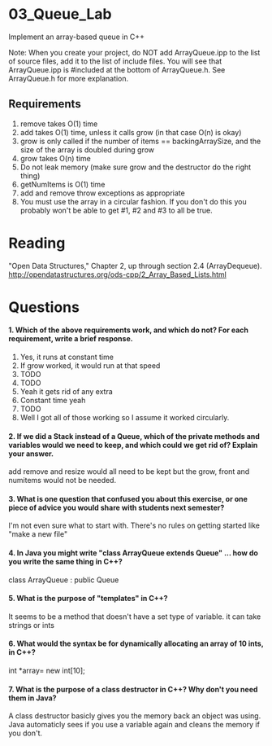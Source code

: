 03_Queue_Lab
============

Implement an array-based queue in C++

Note: When you create your project, do NOT add ArrayQueue.ipp to the list of source files, add it to the list of include files. You will see that ArrayQueue.ipp is #included at the bottom of ArrayQueue.h. See ArrayQueue.h for more explanation.

Requirements
------------

1. remove takes O(1) time
2. add takes O(1) time, unless it calls grow (in that case O(n) is okay)
3. grow is only called if the number of items == backingArraySize, and the size of the array is doubled during grow
4. grow takes O(n) time
5. Do not leak memory (make sure grow and the destructor do the right thing)
6. getNumItems is O(1) time
7. add and remove throw exceptions as appropriate
8. You must use the array in a circular fashion. If you don't do this you probably won't be able to get #1, #2 and #3 to all be true.

Reading
=======
"Open Data Structures," Chapter 2, up through section 2.4 (ArrayDequeue). http://opendatastructures.org/ods-cpp/2_Array_Based_Lists.html

Questions
=========

#### 1. Which of the above requirements work, and which do not? For each requirement, write a brief response.

1. Yes, it runs at constant time
2. If grow worked, it would run at that speed
3. TODO
4. TODO
5. Yeah it gets rid of any extra 
6. Constant time yeah
7. TODO
8. Well I got all of those working so I assume it worked circularly.

#### 2. If we did a Stack instead of a Queue, which of the private methods and variables would we need to keep, and which could we get rid of? Explain your answer.
add remove and resize would all need to be kept but the grow, front and numitems would not be needed.
#### 3. What is one question that confused you about this exercise, or one piece of advice you would share with students next semester?
I'm not even sure what to start with. There's no rules on getting started like "make a new file"
#### 4. In Java you might write "class ArrayQueue extends Queue" ... how do you write the same thing in C++?
class ArrayQueue : public Queue <T>
#### 5. What is the purpose of "templates" in C++?
It seems to be a method that doesn't have a set type of variable. it can take strings or ints
#### 6. What would the syntax be for dynamically allocating an array of 10 ints, in C++?
int *array= new int[10];
#### 7. What is the purpose of a class destructor in C++? Why don't you need them in Java?
A class destructor basicly gives you the memory back an object was using. Java automaticly sees if you use a variable again and cleans the memory if you don't.